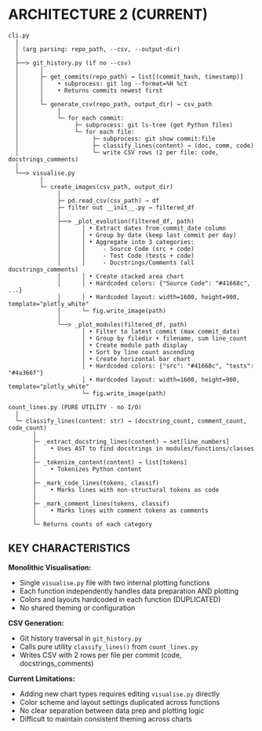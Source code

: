 # ARCHITECTURE 2 (CURRENT)

```
cli.py
  │
  │ (arg parsing: repo_path, --csv, --output-dir)
  │
  ├──> git_history.py (if no --csv)
  │      │
  │      ├─ get_commits(repo_path) → list[(commit_hash, timestamp)]
  │      │    • subprocess: git log --format=%H %ct
  │      │    • Returns commits newest first
  │      │
  │      └─ generate_csv(repo_path, output_dir) → csv_path
  │           │
  │           └─ for each commit:
  │                ├─ subprocess: git ls-tree (get Python files)
  │                └─ for each file:
  │                     ├─ subprocess: git show commit:file
  │                     ├─ classify_lines(content) → (doc, comm, code)
  │                     └─ write CSV rows (2 per file: code, docstrings_comments)
  │
  └──> visualise.py
         │
         └─ create_images(csv_path, output_dir)
              │
              ├─ pd.read_csv(csv_path) → df
              ├─ filter out __init__.py → filtered_df
              │
              ├──> _plot_evolution(filtered_df, path)
              │      │ • Extract dates from commit_date column
              │      │ • Group by date (keep last commit per day)
              │      │ • Aggregate into 3 categories:
              │      │     - Source Code (src + code)
              │      │     - Test Code (tests + code)
              │      │     - Docstrings/Comments (all docstrings_comments)
              │      │ • Create stacked area chart
              │      │ • Hardcoded colors: {"Source Code": "#41668c", ...}
              │      │ • Hardcoded layout: width=1600, height=900, template="plotly_white"
              │      └─ fig.write_image(path)
              │
              └──> _plot_modules(filtered_df, path)
                     │ • Filter to latest commit (max commit_date)
                     │ • Group by filedir + filename, sum line_count
                     │ • Create module path display
                     │ • Sort by line count ascending
                     │ • Create horizontal bar chart
                     │ • Hardcoded colors: {"src": "#41668c", "tests": "#4a366f"}
                     │ • Hardcoded layout: width=1600, height=900, template="plotly_white"
                     └─ fig.write_image(path)

count_lines.py (PURE UTILITY - no I/O)
  │
  └─ classify_lines(content: str) → (docstring_count, comment_count, code_count)
       │
       ├─ _extract_docstring_lines(content) → set[line_numbers]
       │    • Uses AST to find docstrings in modules/functions/classes
       │
       ├─ _tokenize_content(content) → list[tokens]
       │    • Tokenizes Python content
       │
       ├─ _mark_code_lines(tokens, classif)
       │    • Marks lines with non-structural tokens as code
       │
       ├─ _mark_comment_lines(tokens, classif)
       │    • Marks lines with comment tokens as comments
       │
       └─ Returns counts of each category
```

## KEY CHARACTERISTICS

**Monolithic Visualisation:**
- Single `visualise.py` file with two internal plotting functions
- Each function independently handles data preparation AND plotting
- Colors and layouts hardcoded in each function (DUPLICATED)
- No shared theming or configuration

**CSV Generation:**
- Git history traversal in `git_history.py`
- Calls pure utility `classify_lines()` from `count_lines.py`
- Writes CSV with 2 rows per file per commit (code, docstrings_comments)

**Current Limitations:**
- Adding new chart types requires editing `visualise.py` directly
- Color scheme and layout settings duplicated across functions
- No clear separation between data prep and plotting logic
- Difficult to maintain consistent theming across charts
